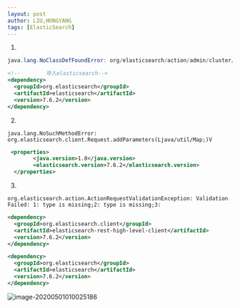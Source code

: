 ```yaml
---
layout: post
author: LIU,HONGYANG
tags: [ElasticSearch]
---
```




1.

```java
java.lang.NoClassDefFoundError: org/elasticsearch/action/admin/cluster/repositories/cleanup/CleanupRepositoryRequest
```



```xml
<!--        导入elasticsearch-->
<dependency>
  <groupId>org.elasticsearch</groupId>
  <artifactId>elasticsearch</artifactId>
  <version>7.6.2</version>
</dependency>
```



2.

````
java.lang.NoSuchMethodError: org.elasticsearch.client.Request.addParameters(Ljava/util/Map;)V
````



```xml
 <properties>
        <java.version>1.8</java.version>
        <elasticsearch.version>7.6.2</elasticsearch.version>
  </properties>
```



3.



```
org.elasticsearch.action.ActionRequestValidationException: Validation Failed: 1: type is missing;2: type is missing;3:
```



```xml
<dependency>
  <groupId>org.elasticsearch.client</groupId>
  <artifactId>elasticsearch-rest-high-level-client</artifactId>
  <version>7.6.2</version>
</dependency>

<dependency>
  <groupId>org.elasticsearch</groupId>
  <artifactId>elasticsearch</artifactId>
  <version>7.6.2</version>
</dependency>
```



![image-20200501010025186](https://tva1.sinaimg.cn/large/007S8ZIlgy1gecaazx5wmj30xy0mmmze.jpg)